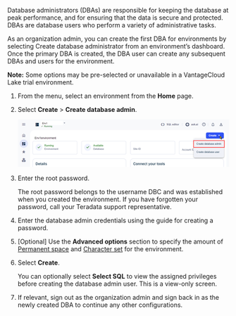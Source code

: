 Database administrators (DBAs) are responsible for keeping the database at peak performance, and for ensuring that the data is secure and protected. DBAs are database users who perform a variety of administrative tasks.

As an organization admin, you can create the first DBA for environments by selecting Create database administrator from an environment’s dashboard. Once the primary DBA is created, the DBA user can create any subsequent DBAs and users for the environment.

**Note:** Some options may be pre-selected or unavailable in a VantageCloud Lake trial environment.

1.  From the menu, select an environment from the **Home** page.


1.  Select **Create** > **Create database admin**.

    ![Create database admin view.](Images/rur1731533011728.png)


1.  Enter the root password.

    The root password belongs to the username DBC and was established when you created the environment. If you have forgotten your password, call your Teradata support representative.


1.  Enter the database admin credentials using the guide for creating a password.


1.  [Optional] Use the **Advanced options** section to specify the amount of [Permanent space](yvc1731523611301.md) and [Character set](hnk1731523638342.md) for the environment.


1.  Select **Create**.

    You can optionally select **Select SQL** to view the assigned privileges before creating the database admin user. This is a view-only screen.


1.  If relevant, sign out as the organization admin and sign back in as the newly created DBA to continue any other configurations.


